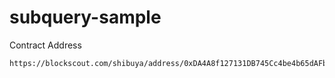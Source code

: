 # subquery-sample
Contract Address
```
https://blockscout.com/shibuya/address/0xDA4A8f127131DB745Cc4be4b65dAFb7B47a9D8F5
```